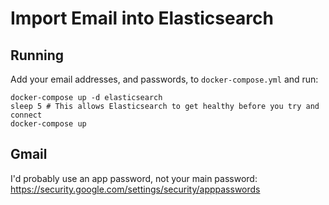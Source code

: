 # Import Email into Elasticsearch

## Running

Add your email addresses, and passwords, to `docker-compose.yml` and run:

```shell
docker-compose up -d elasticsearch
sleep 5 # This allows Elasticsearch to get healthy before you try and connect
docker-compose up
```

## Gmail

I'd probably use an app password, not your main password: https://security.google.com/settings/security/apppasswords
